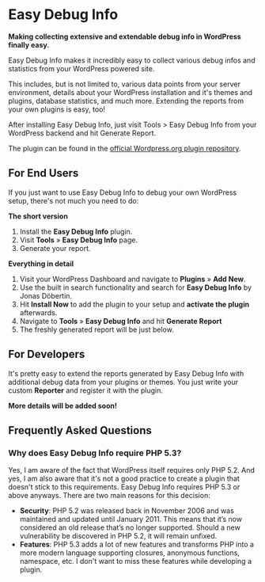 # Easy Debug Info

**Making collecting extensive and extendable debug info in WordPress finally easy.**

Easy Debug Info makes it incredibly easy to collect various debug infos and statistics from your WordPress powered site.

This includes, but is not limited to, various data points from your server environment, details about your WordPress installation and it's themes and plugins, database statistics, and much more. Extending the reports from your own plugins is easy, too!

After installing Easy Debug Info, just visit Tools > Easy Debug Info from your WordPress backend and hit Generate Report.

The plugin can be found in the [official Wordpress.org plugin repository](https://wordpress.org/plugins/easy-debug-info/).

## For End Users

If you just want to use Easy Debug Info to debug your own WordPress setup, there's not much you need to do:

**The short version**

1. Install the **Easy Debug Info** plugin.
2. Visit **Tools** &raquo; **Easy Debug Info** page.
3. Generate your report.

**Everything in detail**

1. Visit your WordPress Dashboard and navigate to **Plugins** &raquo; **Add New**.
2. Use the built in search functionality and search for **Easy Debug Info** by Jonas Döbertin.
3. Hit **Install Now** to add the plugin to your setup and **activate the plugin** afterwards.
4. Navigate to **Tools** &raquo; **Easy Debug Info** and hit **Generate Report**
5. The freshly generated report will be just below.

## For Developers

It's pretty easy to extend the reports generated by Easy Debug Info with additional debug data from your plugins or themes. You just write your custom **Reporter** and register it with the plugin.

**More details will be added soon!**

## Frequently Asked Questions

### Why does Easy Debug Info require PHP 5.3?

Yes, I am aware of the fact that WordPress itself requires only PHP 5.2. And yes, I am also aware that it's not a good practice to create a plugin that doesn't stick to this requirements. Easy Debug Info requires PHP 5.3 or above anyways. There are two main reasons for this decision:

* **Security**: PHP 5.2 was released back in November 2006 and was maintained and updated until January 2011. This means that it’s now considered an old release that’s no longer supported. Should a new vulnerability be discovered in PHP 5.2, it will remain unfixed.
* **Features**: PHP 5.3 adds a lot of new features and transforms PHP into a more modern language supporting closures, anonymous functions, namespace, etc. I don't want to miss these features while developing a plugin.
